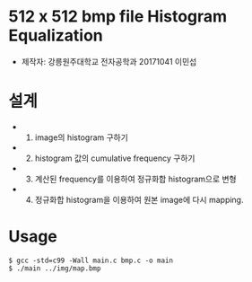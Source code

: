 # 512 x 512 bmp file Histogram Equalization
- 제작자: 강릉원주대학교 전자공학과 20171041 이민섭

# 설계
- 1. image의 histogram 구하기
- 2. histogram 값의 cumulative frequency 구하기
- 3. 계산된 frequency를 이용하여 정규화합 histogram으로 변형
- 4. 정규화합 histogram을 이용하여 원본 image에 다시 mapping.

# Usage
```shell
$ gcc -std=c99 -Wall main.c bmp.c -o main
$ ./main ../img/map.bmp
```